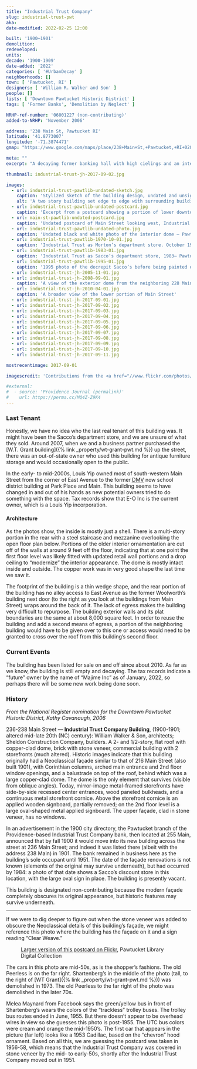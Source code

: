 ```yaml
---
title: "Industrial Trust Company"
slug: industrial-trust-pwt
aka:
date-modified: 2022-02-25 12:00

built: '1900–1901'
demolition:
redeveloped:
units:
decade: '1900-1909'
date-added: '2022'
categories: [ '#UrbanDecay' ]
neighborhoods: []
town: [ 'Pawtucket, RI' ]
designers: [ 'William R. Walker and Son' ]
people: []
lists: [ 'Downtown Pawtucket Historic District' ]
tags: [ 'Former Banks', 'Demolition by Neglect' ]

NRHP-ref-number: '06001227 (non-contributing)'
added-to-NRHP: 'November 2006'

address: '238 Main St, Pawtucket RI'
latitude: '41.8773007'
longitude: '-71.3874471'
gmap: "https://www.google.com/maps/place/238+Main+St,+Pawtucket,+RI+02860/@41.8773007,-71.3874471,17z/data=!3m1!4b1!4m5!3m4!1s0x89e44354812650cb:0xe1284313207178e7!8m2!3d41.8773007!4d-71.3852584"

meta: ""
excerpt: "A decaying former banking hall with high cielings and an interior stained-glass lit dome shrouded in copper"

thumbnail: industrial-trust-jh-2017-09-02.jpg

images:
  - url: industrial-trust-pawtlib-undated-sketch.jpg
    caption: 'Stylized sketch of the building design, undated and unsigned — Pawtucket Library Digital Collection'
    alt: 'A two story building set edge to edge with surrounding buildings on a dense strip of Main Street considered as quote Downtown Pawtucket end quote. The first floor is a newer commercial steel and glass storefront with recessed entrance. The upper floor is a flat stone veneer with no ornamentation.'
  - url: industrial-trust-pawtlib-undated-postcard.jpg
    caption: 'Excerpt from a postcard showing a portion of lower downtown Main St, maybe circa 1905 (Industrial Trust building far right) — Pawtucket Library Digital Collection'
  - url: main-st-pawtlib-undated-postcard.jpg
    caption: 'Undated postcard of Main Street looking west, Industrial Trust now class in stone veneer with the sign “Clear Weave” — Pawtucket Library Digital Collection'
  - url: industrial-trust-pawtlib-undated-photo.jpg
    caption: 'Undated black and white photo of the interior dome — Pawtucket Library Digital Collection'
  - url: industrial-trust-pawtlib-1970-10-01.jpg
    caption: 'Industrial Trust as Morton’s department store. October 1970 photo from across the newly emptied lot after the demolition of buildings on the corner of Main and High Streets (including the “old” Peerless department store) — Pawtucket Library Digital Collection'
  - url: industrial-trust-pawtlib-1983-01.jpg
    caption: 'Industrial Trust as Sacco’s department store, 1983— Pawtucket Library Digital Collection'
  - url: industrial-trust-pawtlib-1995-01.jpg
    caption: '1995 photo of the decrepit Sacco’s before being painted over as part of a Main St revitalization effort — Pawtucket Library Digital Collection'
  - url: industrial-trust-jh-2005-11-01.jpg
  - url: industrial-trust-jh-2008-09-01.jpg
    caption: 'A view of the exterior dome from the neighboring 228 Main Street'
  - url: industrial-trust-jh-2010-04-01.jpg
    caption: 'A broader view of the lower portion of Main Street'
  - url: industrial-trust-jh-2017-09-01.jpg
  - url: industrial-trust-jh-2017-09-02.jpg
  - url: industrial-trust-jh-2017-09-03.jpg
  - url: industrial-trust-jh-2017-09-04.jpg
  - url: industrial-trust-jh-2017-09-05.jpg
  - url: industrial-trust-jh-2017-09-06.jpg
  - url: industrial-trust-jh-2017-09-07.jpg
  - url: industrial-trust-jh-2017-09-08.jpg
  - url: industrial-trust-jh-2017-09-09.jpg
  - url: industrial-trust-jh-2017-09-10.jpg
  - url: industrial-trust-jh-2017-09-11.jpg

mostrecentimage: 2017-09-01

imagescredit: 'Contributions from the <a href="//www.flickr.com/photos/pawtucketlibrary/albums/72157671668713611" target="_blank">Pawtucket Library Digital Collections</a> on Flickr'

#external:
#  - source: 'Providence Journal (permalink)'
#    url: https://perma.cc/MQ4Z-Z9K4
---
```


### Last Tenant

Honestly, we have no idea who the last real tenant of this building was. It might have been the Sacco’s department store, and we are unsure of what they sold. Around 2007, when we and a business partner purchased the [W.T. Grant building]({% link _property/wt-grant-pwt.md %}) up the street, there was an out-of-state owner who used this building for antique furniture storage and would occasionally open to the public. 

In the early- to mid-2000s, Louis Yip owned most of south-western Main Street from the corner of East Avenue to the former <abbr title="Department of Motor Vehicles">DMV</abbr> now school district building at Park Place and Main. This building seems to have changed in and out of his hands as new potential owners tried to do something with the space. Tax records show that E-O Inc is the current owner, which is a Louis Yip incorporation. 


#### Architecture

As the photos show, the inside is mostly just a shell. There is a multi-story portion in the rear with a steel staircase and mezzanine overlooking the open floor plan below. Portions of the older interior ornamentation are cut off of the walls at around 9 feet off the floor, indicating that at one point the first floor level was likely fitted with updated retail wall portions and a drop ceiling to “modernize” the interior appearance. The dome is mostly intact inside and outside. The copper work was in very good shape the last time we saw it. 

The footprint of the building is a thin wedge shape, and the rear portion of the building has no alley access to East Avenue as the former Woolworth’s building next door (to the right as you look at the buildings from Main Street) wraps around the back of it. The lack of egress makes the building very difficult to repurpose. The building exterior walls and its plat boundaries are the same at about 8,000 square feet. In order to reuse the building and add a second means of egress, a portion of the neighboring building would have to be given over to this one or access would need to be granted to cross over the roof from this building’s second floor. 


### Current Events

The building has been listed for sale on and off since about 2010. As far as we know, the building is still empty and decaying. The tax records indicate a “future” owner by the name of “Majime Inc” as of January, 2022, so perhaps there will be some new work being done soon. 


### History

_From the National Register nomination for the Downtown Pawtucket Historic District, Kathy Cavanaugh, 2006_

236-238 Main Street — **Industrial Trust Company Building**, (1900-1901; altered mid-late 20th (NC) century): William Walker & Son, architects; Sheldon Construction Company, builders. A 2- and 1/2-story, flat roof with copper-clad dome, brick with stone veneer, commercial building with 2 storefronts (much altered). Historic images indicate that this building originally had a Neoclassical façade similar to that of 216 Main Street (also built 1901), with Corinthian columns, arched main entrance and 2nd floor window openings, and a balustrade on top of the roof, behind which was a large copper-clad dome. The dome is the only element that survives (visible from oblique angles). Today, mirror-image metal-framed storefronts have side-by-side recessed center entrances, wood paneled bulkheads, and a continuous metal storefront cornice. Above the storefront cornice is an applied wooden signboard, partially removed; on the 2nd floor level is a large oval-shaped metal applied signboard. The upper façade, clad in stone veneer, has no windows. 

In an advertisement in the 1900 city directory, the Pawtucket branch of the Providence-based Industrial Trust Company bank, then located at 255 Main, announced that by fall 1900 it would move into its new building across the street at 236 Main Street; and indeed it was listed there (albeit with the address 238 Main) in 1901. The bank remained in business here as the building’s sole occupant until 1951. The date of the façade renovations is not known (elements of the original may survive underneath), but had occurred by 1984: a photo of that date shows a Sacco’s discount store in this location, with the large oval sign in place. The building is presently vacant. 

This building is designated non-contributing because the modern façade completely obscures its original appearance, but historic features may survive underneath.

***

If we were to dig deeper to figure out when the stone veneer was added to obscure the Neoclassical details of this building’s façade, we might reference this photo where the building has the façade on it and a sign reading “Clear Weave.”

<figure class="u__img">
  <a href="#photo-main-st-pawtlib-undated-postcard">
    <img src="{{ site.propimg_path }}{{ page.slug }}/main-st-pawtlib-undated-postcard.jpg" alt="" />
  </a>
  <figcaption>
    <a href="//www.flickr.com/photos/pawtucketlibrary/29279241562" target="_blank">Larger version of this postcard on Flickr</a>, Pawtucket Library Digital Collection
  </figcaption>
</figure>

The cars in this photo are mid-50s, as is the shopper’s fashions. The old Peerless is on the far right. Shartenberg’s in the middle of the photo (tall, to the right of [WT Grant]({% link _property/wt-grant-pwt.md %})) was demolished in 1973. The old Peerless to the far right of the photo was demolished in the later 70s. 

Melea Maynard from Facebook says the green/yellow bus in front of Shartenberg’s wears the colors of the “trackless” trolley buses. The trolley bus routes ended in June, 1955. But there doesn’t appear to be overhead wires in view so she guesses this photo is post-1955. The UTC bus colors were cream and orange the mid-1950’s. The first car that appears in the picture (far left) looks like a 1953 Cadillac, based on the “chevron” hood ornament. Based on all this, we are guessing the postcard was taken in 1956-58, which means that the Industrial Trust Company was covered in stone veneer by the mid- to early-50s, shortly after the Industrial Trust Company moved out in 1951.
